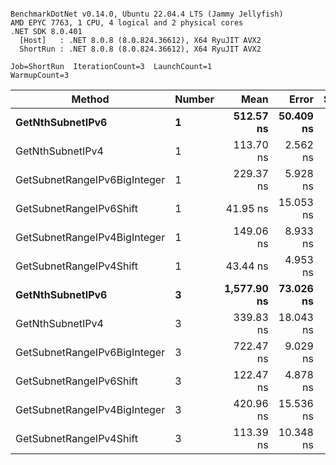 ```

BenchmarkDotNet v0.14.0, Ubuntu 22.04.4 LTS (Jammy Jellyfish)
AMD EPYC 7763, 1 CPU, 4 logical and 2 physical cores
.NET SDK 8.0.401
  [Host]   : .NET 8.0.8 (8.0.824.36612), X64 RyuJIT AVX2
  ShortRun : .NET 8.0.8 (8.0.824.36612), X64 RyuJIT AVX2

Job=ShortRun  IterationCount=3  LaunchCount=1  
WarmupCount=3  

```
| Method                       | Number | Mean        | Error     | StdDev   | Min         | Max         | Gen0   | Allocated |
|----------------------------- |------- |------------:|----------:|---------:|------------:|------------:|-------:|----------:|
| **GetNthSubnetIPv6**             | **1**      |   **512.57 ns** | **50.409 ns** | **2.763 ns** |   **509.62 ns** |   **515.10 ns** | **0.0076** |     **696 B** |
| GetNthSubnetIPv4             | 1      |   113.70 ns |  2.562 ns | 0.140 ns |   113.57 ns |   113.85 ns | 0.0019 |     160 B |
| GetSubnetRangeIPv6BigInteger | 1      |   229.37 ns |  5.928 ns | 0.325 ns |   229.03 ns |   229.68 ns | 0.0050 |     432 B |
| GetSubnetRangeIPv6Shift      | 1      |    41.95 ns | 15.053 ns | 0.825 ns |    41.21 ns |    42.84 ns | 0.0019 |     160 B |
| GetSubnetRangeIPv4BigInteger | 1      |   149.06 ns |  8.933 ns | 0.490 ns |   148.60 ns |   149.58 ns | 0.0024 |     208 B |
| GetSubnetRangeIPv4Shift      | 1      |    43.44 ns |  4.953 ns | 0.271 ns |    43.15 ns |    43.69 ns | 0.0021 |     176 B |
| **GetNthSubnetIPv6**             | **3**      | **1,577.90 ns** | **73.026 ns** | **4.003 ns** | **1,574.73 ns** | **1,582.39 ns** | **0.0248** |    **2168 B** |
| GetNthSubnetIPv4             | 3      |   339.83 ns | 18.043 ns | 0.989 ns |   339.20 ns |   340.97 ns | 0.0057 |     480 B |
| GetSubnetRangeIPv6BigInteger | 3      |   722.47 ns |  9.029 ns | 0.495 ns |   722.14 ns |   723.04 ns | 0.0153 |    1296 B |
| GetSubnetRangeIPv6Shift      | 3      |   122.47 ns |  4.878 ns | 0.267 ns |   122.24 ns |   122.76 ns | 0.0057 |     480 B |
| GetSubnetRangeIPv4BigInteger | 3      |   420.96 ns | 15.536 ns | 0.852 ns |   420.42 ns |   421.95 ns | 0.0072 |     624 B |
| GetSubnetRangeIPv4Shift      | 3      |   113.39 ns | 10.348 ns | 0.567 ns |   112.75 ns |   113.83 ns | 0.0062 |     528 B |
